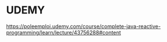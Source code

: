 # UDEMY

https://poleemploi.udemy.com/course/complete-java-reactive-programming/learn/lecture/43756288#content

